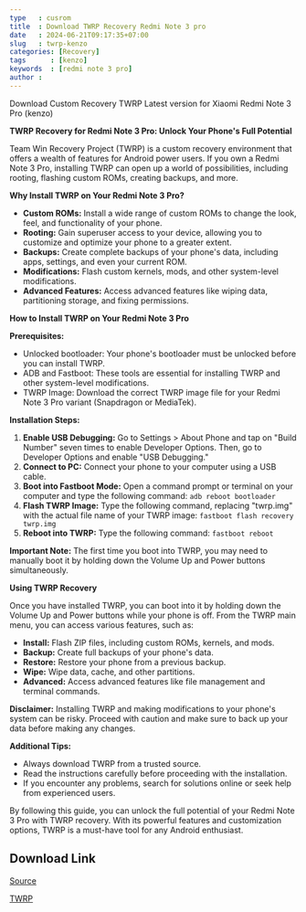 ```yaml
---
type   : cusrom
title  : Download TWRP Recovery Redmi Note 3 pro
date   : 2024-06-21T09:17:35+07:00
slug   : twrp-kenzo
categories: [Recovery]
tags      : [kenzo]
keywords  : [redmi note 3 pro]
author :
---
```


Download Custom Recovery TWRP Latest version for Xiaomi Redmi Note 3 Pro (kenzo)

**TWRP Recovery for Redmi Note 3 Pro: Unlock Your Phone's Full Potential**

Team Win Recovery Project (TWRP) is a custom recovery environment that offers a wealth of features for Android power users. If you own a Redmi Note 3 Pro, installing TWRP can open up a world of possibilities, including rooting, flashing custom ROMs, creating backups, and more.

**Why Install TWRP on Your Redmi Note 3 Pro?**

* **Custom ROMs:** Install a wide range of custom ROMs to change the look, feel, and functionality of your phone.
* **Rooting:** Gain superuser access to your device, allowing you to customize and optimize your phone to a greater extent.
* **Backups:** Create complete backups of your phone's data, including apps, settings, and even your current ROM.
* **Modifications:** Flash custom kernels, mods, and other system-level modifications.
* **Advanced Features:** Access advanced features like wiping data, partitioning storage, and fixing permissions.

**How to Install TWRP on Your Redmi Note 3 Pro**

**Prerequisites:**

* Unlocked bootloader: Your phone's bootloader must be unlocked before you can install TWRP.
* ADB and Fastboot: These tools are essential for installing TWRP and other system-level modifications.
* TWRP Image: Download the correct TWRP image file for your Redmi Note 3 Pro variant (Snapdragon or MediaTek).

**Installation Steps:**

1. **Enable USB Debugging:** Go to Settings > About Phone and tap on "Build Number" seven times to enable Developer Options. Then, go to Developer Options and enable "USB Debugging."
2. **Connect to PC:** Connect your phone to your computer using a USB cable.
3. **Boot into Fastboot Mode:** Open a command prompt or terminal on your computer and type the following command: `adb reboot bootloader`
4. **Flash TWRP Image:** Type the following command, replacing "twrp.img" with the actual file name of your TWRP image: `fastboot flash recovery twrp.img`
5. **Reboot into TWRP:** Type the following command: `fastboot reboot`

**Important Note:** The first time you boot into TWRP, you may need to manually boot it by holding down the Volume Up and Power buttons simultaneously.

**Using TWRP Recovery**

Once you have installed TWRP, you can boot into it by holding down the Volume Up and Power buttons while your phone is off. From the TWRP main menu, you can access various features, such as:

* **Install:** Flash ZIP files, including custom ROMs, kernels, and mods.
* **Backup:** Create full backups of your phone's data.
* **Restore:** Restore your phone from a previous backup.
* **Wipe:** Wipe data, cache, and other partitions.
* **Advanced:** Access advanced features like file management and terminal commands.

**Disclaimer:** Installing TWRP and making modifications to your phone's system can be risky. Proceed with caution and make sure to back up your data before making any changes.

**Additional Tips:**

* Always download TWRP from a trusted source.
* Read the instructions carefully before proceeding with the installation.
* If you encounter any problems, search for solutions online or seek help from experienced users.

By following this guide, you can unlock the full potential of your Redmi Note 3 Pro with TWRP recovery. With its powerful features and customization options, TWRP is a must-have tool for any Android enthusiast.



## Download Link
[Source](https://twrp.me/xiaomi/xiaomiredminote3.html)

[TWRP](https://dl.twrp.me/kenzo)

